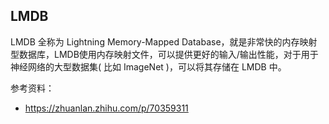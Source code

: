 

## LMDB

LMDB 全称为 Lightning Memory-Mapped Database，就是非常快的内存映射型数据库，LMDB使用内存映射文件，可以提供更好的输入/输出性能，对于用于神经网络的大型数据集( 比如 ImageNet )，可以将其存储在 LMDB 中。

参考资料：
- https://zhuanlan.zhihu.com/p/70359311